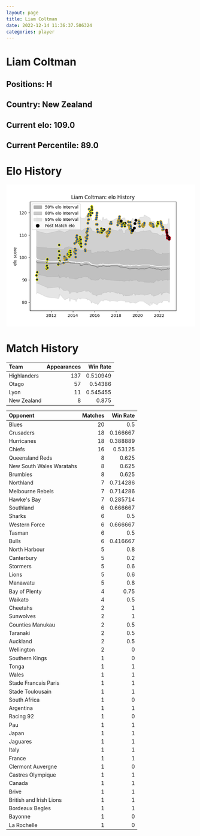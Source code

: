 ```yaml
---  
layout: page  
title: Liam Coltman  
date: 2022-12-14 11:36:37.506324  
categories: player  
---
```

# Liam Coltman

## Positions: H

## Country: New Zealand

## Current elo: 109.0

## Current Percentile: 89.0

# Elo History


![elo history](history_LiamColtman.png)
# Match History


| Team        |   Appearances |   Win Rate |
|:------------|--------------:|-----------:|
| Highlanders |           137 |   0.510949 |
| Otago       |            57 |   0.54386  |
| Lyon        |            11 |   0.545455 |
| New Zealand |             8 |   0.875    |

| Opponent                 |   Matches |   Win Rate |
|:-------------------------|----------:|-----------:|
| Blues                    |        20 |   0.5      |
| Crusaders                |        18 |   0.166667 |
| Hurricanes               |        18 |   0.388889 |
| Chiefs                   |        16 |   0.53125  |
| Queensland Reds          |         8 |   0.625    |
| New South Wales Waratahs |         8 |   0.625    |
| Brumbies                 |         8 |   0.625    |
| Northland                |         7 |   0.714286 |
| Melbourne Rebels         |         7 |   0.714286 |
| Hawke's Bay              |         7 |   0.285714 |
| Southland                |         6 |   0.666667 |
| Sharks                   |         6 |   0.5      |
| Western Force            |         6 |   0.666667 |
| Tasman                   |         6 |   0.5      |
| Bulls                    |         6 |   0.416667 |
| North Harbour            |         5 |   0.8      |
| Canterbury               |         5 |   0.2      |
| Stormers                 |         5 |   0.6      |
| Lions                    |         5 |   0.6      |
| Manawatu                 |         5 |   0.8      |
| Bay of Plenty            |         4 |   0.75     |
| Waikato                  |         4 |   0.5      |
| Cheetahs                 |         2 |   1        |
| Sunwolves                |         2 |   1        |
| Counties Manukau         |         2 |   0.5      |
| Taranaki                 |         2 |   0.5      |
| Auckland                 |         2 |   0.5      |
| Wellington               |         2 |   0        |
| Southern Kings           |         1 |   0        |
| Tonga                    |         1 |   1        |
| Wales                    |         1 |   1        |
| Stade Francais Paris     |         1 |   1        |
| Stade Toulousain         |         1 |   1        |
| South Africa             |         1 |   0        |
| Argentina                |         1 |   1        |
| Racing 92                |         1 |   0        |
| Pau                      |         1 |   1        |
| Japan                    |         1 |   1        |
| Jaguares                 |         1 |   1        |
| Italy                    |         1 |   1        |
| France                   |         1 |   1        |
| Clermont Auvergne        |         1 |   0        |
| Castres Olympique        |         1 |   1        |
| Canada                   |         1 |   1        |
| Brive                    |         1 |   1        |
| British and Irish Lions  |         1 |   1        |
| Bordeaux Begles          |         1 |   1        |
| Bayonne                  |         1 |   0        |
| La Rochelle              |         1 |   0        |